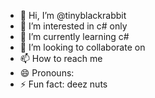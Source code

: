 - 👋 Hi, I’m @tinyblackrabbit 
- 👀 I’m interested in c# only
- 🌱 I’m currently learning c#
- 💞️ I’m looking to collaborate on 
- 📫 How to reach me
- 😄 Pronouns: 
- ⚡ Fun fact: deez nuts
